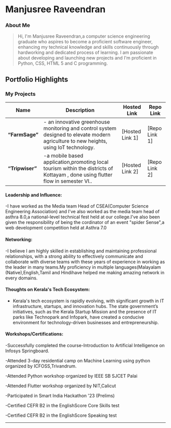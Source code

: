 # Manjusree Raveendran

### About Me

> Hi, I'm Manjusree Raveendran,a computer science engineering graduate who aspires to become a proficient software engineer, enhancing my
technical knowledge and skills continuously through hardworking and dedicated process of learning.
> I am passionate about developing and launching new projects and I'm proficient in Python, CSS, HTML 5 and C programming.


## Portfolio Highlights

### My Projects

| Name                | Description                                                               | Hosted Link                              | Repo Link                                                      |
|---------------------|---------------------------------------------------------------------------|------------------------------------------|----------------------------------------------------------------|
| **“FarmSage”**  | - an innovative greenhouse monitoring and control system designed to elevate modern agriculture to new heights, using IoT technology. | [Hosted Link 1]   | [Repo Link 1]             |
| **“Tripwiser”**  | -a mobile based application,promoting local tourism within the districts of Kottayam , done using flutter flow in semester VI..| [Hosted Link 2]    | [Repo Link 2]            |

#### Leadership and Influence:

-I have worked as the Media team Head of CSEA(Computer Science Engineering Association) and I've also worked as the media team head of asthra 8.0,a national-level technical fest held at our college.I've also been given the responsibility of being the cordinator of an event "spider Sense",a web development competition held at Asthra 7.0

#### Networking:

-I believe I am highly skilled in establishing and maintaining professional relationships, with a strong ability to effectively communicate and collaborate with diverse teams with these years of experience in working as the leader in many teams.My proficiency in multiple languages(Malayalam (Native),English,Tamil and Hindihave helped me making amazing network in every domains.


#### Thoughts on Kerala's Tech Ecosystem:

- Kerala's tech ecosystem is rapidly evolving, with significant growth in IT infrastructure, startups, and innovation hubs. The state government’s initiatives, such as the Kerala Startup Mission and the presence of IT parks like Technopark and Infopark, have created a conducive environment for technology-driven businesses and entrepreneurship.


#### Workshops/Certifications:
-Successfully completed the course-Introduction to Artificial Intelligence on Infosys Springboard.

-Attended 3-day residential camp on Machine Learning using python organized by ICFOSS,Trivandrum.

-Attended Python workshop organized by IEEE SB SJCET Palai

-Attended Flutter workshop organized by NIT,Calicut

-Participated in Smart India Hackathon '23 (Prelims)

-Certified CEFR B2 in the EnglishScore Core Skills test

-Certified CEFR B2 in the EnglishScore Speaking test






---

